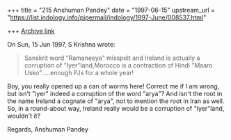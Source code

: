 +++
title = "215 Anshuman Pandey"
date = "1997-06-15"
upstream_url = "https://list.indology.info/pipermail/indology/1997-June/008537.html"

+++
[Archive link](https://list.indology.info/pipermail/indology/1997-June/008537.html)


On Sun, 15 Jun 1997, S Krishna wrote:

> Sanskrit word "Ramaneeya" misspelt and Ireland is actually a corruption 
> of "Iyer"land,Morocco is a contraction of Hindi "Maaro Usko".....enough 
> PJs for a whole year!

Boy, you really opened up a can of worms here! Correct me if I am wrong,
but isn't "iyer" indeed a corruption of the word "arya"? And isn't the
root in the name Ireland a cognate of "arya", not to mention the root in
Iran as well. So, in a round-about way, Ireland really would be a 
corruption of "Iyer"land, wouldn't it?

Regards,
Anshuman Pandey





